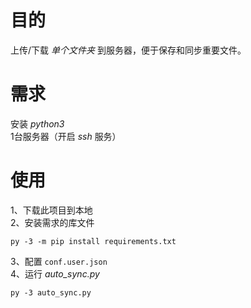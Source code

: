 # 目的
上传/下载 *单个文件夹* 到服务器，便于保存和同步重要文件。

# 需求
安装 *python3*  
1台服务器（开启 *ssh* 服务）

# 使用
1、下载此项目到本地  
2、安装需求的库文件
```
py -3 -m pip install requirements.txt 
```
3、配置 `conf.user.json`   
4、运行 *auto_sync.py*   
```
py -3 auto_sync.py
```
